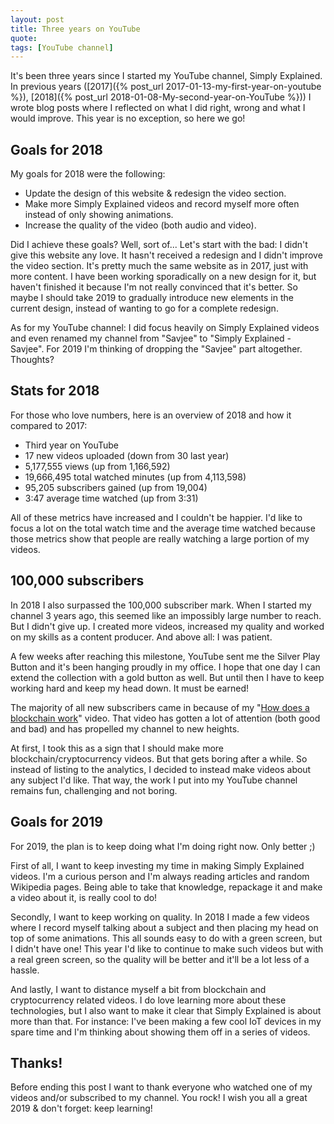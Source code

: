 ```yaml
---
layout: post
title: Three years on YouTube
quote:
tags: [YouTube channel]
---
```


It's been three years since I started my YouTube channel, Simply Explained. In previous years ([2017]({% post_url 2017-01-13-my-first-year-on-youtube %}), [2018]({% post_url 2018-01-08-My-second-year-on-YouTube %})) I wrote blog posts where I reflected on what I did right, wrong and what I would improve. This year is no exception, so here we go!

<!--more-->

## Goals for 2018
My goals for 2018 were the following:

* Update the design of this website & redesign the video section.
* Make more Simply Explained videos and record myself more often instead of only showing animations.
* Increase the quality of the video (both audio and video).

Did I achieve these goals? Well, sort of... Let's start with the bad: I didn't give this website any love. It hasn't received a redesign and I didn't improve the video section. It's pretty much the same website as in 2017, just with more content. I have been working sporadically on a new design for it, but haven't finished it because I'm not really convinced that it's better. So maybe I should take 2019 to gradually introduce new elements in the current design, instead of wanting to go for a complete redesign.

As for my YouTube channel: I did focus heavily on Simply Explained videos and even renamed my channel from "Savjee" to "Simply Explained - Savjee". For 2019 I'm thinking of dropping the "Savjee" part altogether. Thoughts?

## Stats for 2018
For those who love numbers, here is an overview of 2018 and how it compared to 2017:

* Third year on YouTube
* 17 new videos uploaded (down from 30 last year)
* 5,177,555 views (up from 1,166,592)
* 19,666,495 total watched minutes (up from 4,113,598)
* 95,205 subscribers gained (up from 19,004)
* 3:47 average time watched (up from 3:31)

All of these metrics have increased and I couldn't be happier. I'd like to focus a lot on the total watch time and the average time watched because those metrics show that people are really watching a large portion of my videos.

## 100,000 subscribers
In 2018 I also surpassed the 100,000 subscriber mark. When I started my channel 3 years ago, this seemed like an impossibly large number to reach. But I didn't give up. I created more videos, increased my quality and worked on my skills as a content producer. And above all: I was patient.

A few weeks after reaching this milestone, YouTube sent me the Silver Play Button and it's been hanging proudly in my office. I hope that one day I can extend the collection with a gold button as well. But until then I have to keep working hard and keep my head down. It must be earned!

The majority of all new subscribers came in because of my "[How does a blockchain work](https://www.youtube.com/watch?v=SSo_EIwHSd4)" video. That video has gotten a lot of attention (both good and bad) and has propelled my channel to new heights. 

At first, I took this as a sign that I should make more blockchain/cryptocurrency videos. But that gets boring after a while. So instead of listing to the analytics, I decided to instead make videos about any subject I'd like. That way, the work I put into my YouTube channel remains fun, challenging and not boring.

## Goals for 2019
For 2019, the plan is to keep doing what I'm doing right now. Only better ;)

First of all, I want to keep investing my time in making Simply Explained videos. I'm a curious person and I'm always reading articles and random Wikipedia pages. Being able to take that knowledge, repackage it and make a video about it, is really cool to do!

Secondly, I want to keep working on quality. In 2018 I made a few videos where I record myself talking about a subject and then placing my head on top of some animations. This all sounds easy to do with a green screen, but I didn't have one! This year I'd like to continue to make such videos but with a real green screen, so the quality will be better and it'll be a lot less of a hassle.

And lastly, I want to distance myself a bit from blockchain and cryptocurrency related videos. I do love learning more about these technologies, but I also want to make it clear that Simply Explained is about more than that. For instance: I've been making a few cool IoT devices in my spare time and I'm thinking about showing them off in a series of videos.

## Thanks!
Before ending this post I want to thank everyone who watched one of my videos and/or subscribed to my channel. You rock! I wish you all a great 2019 & don't forget: keep learning!